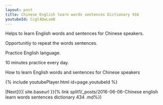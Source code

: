 ```yaml
---
layout: post
title: Chinese English learn words sentences Dictionary 916 
youtubeId: Ccgl4DwLvm8
---
```

 
 
Helps to learn English words and sentences for Chinese speakers.

Opportunitiy to repeat the words sentences. 

Practice English language. 
 
10 minutes practice every day. 
 
How to learn English words and sentences for Chinese speakers 
 
{% include youtubePlayer.html id=page.youtubeId %}
 
 
[Next]({{ site.baseurl }}{% link  split1/_posts/2016-06-06-Chinese english learn words sentences dictionary 434 .md%})
 
